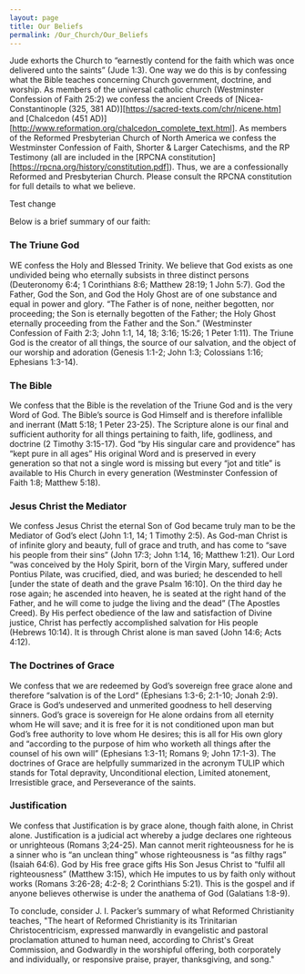 ```yaml
---
layout: page
title: Our Beliefs
permalink: /Our_Church/Our_Beliefs
---
```


Jude exhorts the Church to “earnestly contend for the faith which was once delivered unto the saints” (Jude 1:3). One way we do this is by confessing what the Bible teaches concerning Church government, doctrine, and worship. As members of the universal catholic church (Westminster Confession of Faith 25:2) we confess the ancient Creeds of [Nicea-Constantinople (325, 381 AD)][https://sacred-texts.com/chr/nicene.htm] and [Chalcedon (451 AD)][http://www.reformation.org/chalcedon_complete_text.html]. As members of the Reformed Presbyterian Church of North America we confess the Westminster Confession of Faith, Shorter & Larger Catechisms, and the RP Testimony (all are included in the [RPCNA constitution][https://rpcna.org/history/constitution.pdf]). Thus, we are a confessionally Reformed and Presbyterian Church. Please consult the RPCNA constitution for full details to what we believe. 

Test change

Below is a brief summary of our faith: 

### The Triune God

WE confess the Holy and Blessed Trinity. We believe that God exists as one undivided being who eternally subsists in three distinct persons (Deuteronomy 6:4; 1 Corinthians 8:6; Matthew 28:19; 1 John 5:7). God the Father, God the Son, and God the Holy Ghost are of one substance and equal in power and glory. “The Father is of none, neither begotten, nor proceeding; the Son is eternally begotten of the Father; the Holy Ghost eternally proceeding from the Father and the Son.” (Westminster Confession of Faith 2:3; John 1:1, 14, 18; 3:16; 15:26; 1 Peter 1:11). The Triune God is the creator of all things, the source of our salvation, and the object of our worship and adoration (Genesis 1:1-2; John 1:3; Colossians 1:16; Ephesians 1:3-14).  

### The Bible

We confess that the Bible is the revelation of the Triune God and is the very Word of God. The Bible’s source is God Himself and is therefore infallible and inerrant (Matt 5:18; 1 Peter 23-25). The Scripture alone is our final and sufficient authority for all things pertaining to faith, life, godliness, and doctrine (2 Timothy 3:15-17). God “by His singular care and providence” has “kept pure in all ages” His original Word and is preserved in every generation so that not a single word is missing but every “jot and title” is available to His Church in every generation (Westminster Confession of Faith 1:8; Matthew 5:18). 

### Jesus Christ the Mediator 

We confess Jesus Christ the eternal Son of God became truly man to be the Mediator of God’s elect (John 1:1, 14; 1 Timothy 2:5). As God-man Christ is of infinite glory and beauty, full of grace and truth, and has come to “save his people from their sins” (John 17:3; John 1:14, 16; Matthew 1:21). Our Lord “was conceived by the Holy Spirit, born of the Virgin Mary, suffered under Pontius Pilate, was crucified, died, and was buried; he descended to hell [under the state of death and the grave Psalm 16:10]. On the third day he rose again; he ascended into heaven, he is seated at the right hand of the Father, and he will come to judge the living and the dead” (The Apostles Creed). By His perfect obedience of the law and satisfaction of Divine justice, Christ has perfectly accomplished salvation for His people (Hebrews 10:14). It is through Christ alone is man saved (John 14:6; Acts 4:12). 

### The Doctrines of Grace

We confess that we are redeemed by God’s sovereign free grace alone and therefore “salvation is of the Lord“ (Ephesians 1:3-6; 2:1-10; Jonah 2:9). Grace is God’s undeserved and unmerited goodness to hell deserving sinners. God’s grace is sovereign for He alone ordains from all eternity whom He will save; and it is free for it is not conditioned upon man but God’s free authority to love whom He desires; this is all for His own glory and “according to the purpose of him who worketh all things after the counsel of his own will” (Ephesians 1:3-11; Romans 9; John 17:1-3). The doctrines of Grace are helpfully summarized in the acronym TULIP which stands for Total depravity, Unconditional election, Limited atonement, Irresistible grace, and Perseverance of the saints. 

### Justification

We confess that Justification is by grace alone, though faith alone, in Christ alone. Justification is a judicial act whereby a judge declares one righteous or unrighteous (Romans 3;24-25). Man cannot merit righteousness for he is a sinner who is “an unclean thing” whose righteousness is “as filthy rags” (Isaiah 64:6). God by His free grace gifts His Son Jesus Christ to “fulfil all righteousness” (Matthew 3:15), which He imputes to us by faith only without works (Romans 3:26-28; 4:2-8; 2 Corinthians 5:21). This is the gospel and if anyone believes otherwise is under the anathema of God (Galatians 1:8-9). 

To conclude, consider J. I. Packer’s summary of what Reformed Christianity teaches, "The heart of Reformed Christianity is its Trinitarian Christocentricism, expressed manwardly in evangelistic and pastoral proclamation attuned to human need, according to Christ's Great Commission, and Godwardly in the worshipful offering, both corporately and individually, or responsive praise, prayer, thanksgiving, and song."
